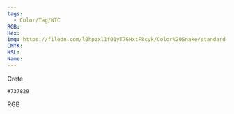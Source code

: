 ```yaml
---
tags:
  - Color/Tag/NTC
RGB:
Hex:
img: https://filedn.com/l0hpzxl1f01yT7GHxtF8cyk/Color%20Snake/standard_csv_to_svg//737829.svg
CMYK:
HSL:
Name:
---
```

Crete
```palette
#737829
```
RGB
